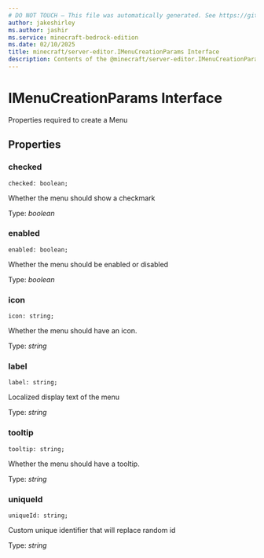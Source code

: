 ```yaml
---
# DO NOT TOUCH — This file was automatically generated. See https://github.com/mojang/minecraftapidocsgenerator to modify descriptions, examples, etc.
author: jakeshirley
ms.author: jashir
ms.service: minecraft-bedrock-edition
ms.date: 02/10/2025
title: minecraft/server-editor.IMenuCreationParams Interface
description: Contents of the @minecraft/server-editor.IMenuCreationParams class.
---
```

# IMenuCreationParams Interface

Properties required to create a Menu

## Properties

### **checked**
`checked: boolean;`

Whether the menu should show a checkmark

Type: *boolean*

### **enabled**
`enabled: boolean;`

Whether the menu should be enabled or disabled

Type: *boolean*

### **icon**
`icon: string;`

Whether the menu should have an icon.

Type: *string*

### **label**
`label: string;`

Localized display text of the menu

Type: *string*

### **tooltip**
`tooltip: string;`

Whether the menu should have a tooltip.

Type: *string*

### **uniqueId**
`uniqueId: string;`

Custom unique identifier that will replace random id

Type: *string*
